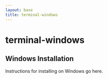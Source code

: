 ```yaml
---
layout: base
title: terminal-windows
---
```

# terminal-windows
## Windows Installation

Instructions for installing on Windows go here.

